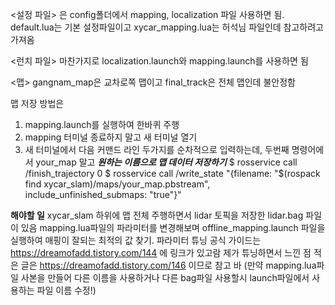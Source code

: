 <설정 파일> 은 config폴더에서
mapping, localization 파일 사용하면 됨.
default.lua는 기본 설정파일이고 xycar_mapping.lua는 허석님 파일인데 참고하려고 가져옴


<런치 파일>
마찬가지로 localization.launch와 mapping.launch를 사용하면 됨

<맵>
gangnam_map은 교차로쪽 맵이고 final_track은 전체 맵인데 불안정함

맵 저장 방법은
1. mapping.launch를 실행하여 한바퀴 주행
2. mapping 터미널 종료하지 말고 새 터미널 열기
3. 새 터미널에서 다음 커맨드 라인 두가지를 순차적으로 입력하는데, 두번째 명령어에서 your_map 말고 ***원하는 이름으로 맵 데이터 저장하기***
$ rosservice call /finish_trajectory 0
$ rosservice call /write_state "{filename: "$(rospack find xycar_slam)/maps/your_map.pbstream", include_unfinished_submaps: "true"}"




**해야할 일**
xycar_slam 하위에 맵 전체 주행하면서 lidar 토픽을 저장한 lidar.bag 파일이 있음
mapping.lua파일의 파라미터를 변경해보며
offline_mapping.launch 파일을 실행하여 매핑이 잘되는 최적의 값 찾기.
파라미터 튜닝 공식 가이드는 https://dreamofadd.tistory.com/144 에 링크가 있고람
제가 튜닝하면서 느낀 점 적은 글은 https://dreamofadd.tistory.com/146 이므로 참고 바
(만약 mapping.lua파일 사본을 만들어 다른 이름을 사용하거나 다른 bag파일 사용할시 launch파일에서 사용하는 파일 이름 수정!)
